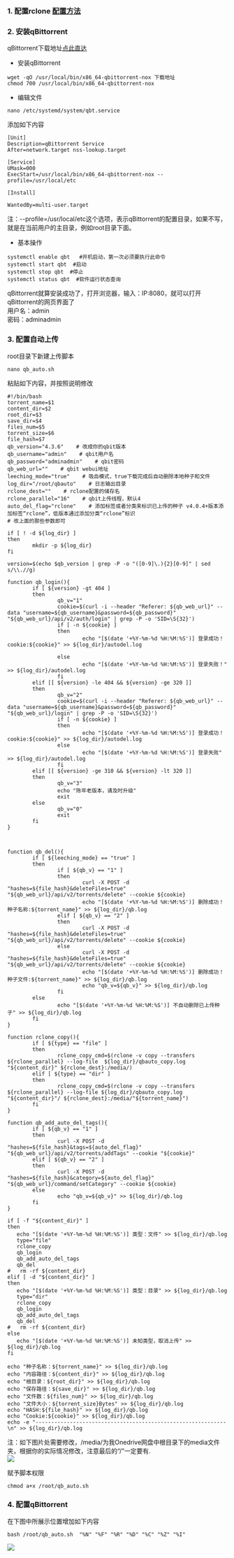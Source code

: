 ### 1. 配置rclone [配置方法](https://github.com/twtmactt/test/blob/master/rclone%20%E9%85%8D%E7%BD%AE%E6%96%B9%E6%B3%95.md)  

### 2. 安装qBittorrent  
qBittorrent下载地址[点此直达](https://github.com/userdocs/qbittorrent-nox-static/releases)  
- 安装qBittorrent
```
wget -qO /usr/local/bin/x86_64-qbittorrent-nox 下载地址  
chmod 700 /usr/local/bin/x86_64-qbittorrent-nox
```  

- 编辑文件  
```
nano /etc/systemd/system/qbt.service
```  
添加如下内容  
```
[Unit]
Description=qBittorrent Service
After=network.target nss-lookup.target

[Service]
UMask=000
ExecStart=/usr/local/bin/x86_64-qbittorrent-nox --profile=/usr/local/etc

[Install]

WantedBy=multi-user.target
```  
注：--profile=/usr/local/etc这个选项，表示qBittorrent的配置目录，如果不写，就是在当前用户的主目录，例如root目录下面。  

- 基本操作  
```
systemctl enable qbt   #开机启动，第一次必须要执行此命令
systemctl start qbt  #启动
systemctl stop qbt  #停止
systemctl status qbt  #软件运行状态查询 
```  

qBittorrent就算安装成功了，打开浏览器，输入：IP:8080，就可以打开qBittorrent的网页界面了  
用户名：admin  
密码：adminadmin  

### 3. 配置自动上传  
root目录下新建上传脚本  
```
nano qb_auto.sh  
```
粘贴如下内容，并按照说明修改  
```
#!/bin/bash
torrent_name=$1
content_dir=$2
root_dir=$3
save_dir=$4
files_num=$5
torrent_size=$6
file_hash=$7
qb_version="4.3.6"    # 改成你的qbit版本
qb_username="admin"    # qbit用户名
qb_password="adminadmin"    # qbit密码
qb_web_url=""    # qbit webui地址
leeching_mode="true"    # 吸血模式，true下载完成后自动删除本地种子和文件
log_dir="/root/qbauto"    # 日志输出目录
rclone_dest=""    # rclone配置的储存名
rclone_parallel="16"    # qbit上传线程，默认4
auto_del_flag="rclone"    # 添加标签或者分类来标识已上传的种子 v4.0.4+版本添加标签“rclone”，低版本通过添加分类“rclone”标识
# 改上面的那些参数即可
 
if [ ! -d ${log_dir} ]
then
        mkdir -p ${log_dir}
fi
 
version=$(echo $qb_version | grep -P -o "([0-9]\.){2}[0-9]" | sed s/\\.//g)
 
function qb_login(){
        if [ ${version} -gt 404 ]
        then
                qb_v="1"
                cookie=$(curl -i --header "Referer: ${qb_web_url}" --data "username=${qb_username}&password=${qb_password}" "${qb_web_url}/api/v2/auth/login" | grep -P -o 'SID=\S{32}')
                if [ -n ${cookie} ]
                then
                        echo "[$(date '+%Y-%m-%d %H:%M:%S')] 登录成功！cookie:${cookie}" >> ${log_dir}/autodel.log
 
                else
                        echo "[$(date '+%Y-%m-%d %H:%M:%S')] 登录失败！" >> ${log_dir}/autodel.log
                fi
        elif [[ ${version} -le 404 && ${version} -ge 320 ]]
        then
                qb_v="2"
                cookie=$(curl -i --header "Referer: ${qb_web_url}" --data "username=${qb_username}&password=${qb_password}" "${qb_web_url}/login" | grep -P -o 'SID=\S{32}')
                if [ -n ${cookie} ]
                then
                        echo "[$(date '+%Y-%m-%d %H:%M:%S')] 登录成功！cookie:${cookie}" >> ${log_dir}/autodel.log
                else
                        echo "[$(date '+%Y-%m-%d %H:%M:%S')] 登录失败" >> ${log_dir}/autodel.log
                fi
        elif [[ ${version} -ge 310 && ${version} -lt 320 ]]
        then
                qb_v="3"
                echo "陈年老版本，请及时升级"
                exit
        else
                qb_v="0"
                exit
        fi
}
 
 
 
function qb_del(){
        if [ ${leeching_mode} == "true" ]
        then
                if [ ${qb_v} == "1" ]
                then
                        curl -X POST -d "hashes=${file_hash}&deleteFiles=true" "${qb_web_url}/api/v2/torrents/delete" --cookie ${cookie}
                        echo "[$(date '+%Y-%m-%d %H:%M:%S')] 删除成功！种子名称:${torrent_name}" >> ${log_dir}/qb.log
                elif [ ${qb_v} == "2" ]
                then
                        curl -X POST -d "hashes=${file_hash}&deleteFiles=true" "${qb_web_url}/api/v2/torrents/delete" --cookie ${cookie}
                else
                        curl -X POST -d "hashes=${file_hash}&deleteFiles=true" "${qb_web_url}/api/v2/torrents/delete" --cookie ${cookie}
                        echo "[$(date '+%Y-%m-%d %H:%M:%S')] 删除成功！种子文件:${torrent_name}" >> ${log_dir}/qb.log
                        echo "qb_v=${qb_v}" >> ${log_dir}/qb.log
                fi
        else
                echo "[$(date '+%Y-%m-%d %H:%M:%S')] 不自动删除已上传种子" >> ${log_dir}/qb.log
        fi
}
 
function rclone_copy(){
        if [ ${type} == "file" ]
        then
                rclone_copy_cmd=$(rclone -v copy --transfers ${rclone_parallel} --log-file  ${log_dir}/qbauto_copy.log "${content_dir}" ${rclone_dest}:/media/)
        elif [ ${type} == "dir" ]
        then
                rclone_copy_cmd=$(rclone -v copy --transfers ${rclone_parallel} --log-file ${log_dir}/qbauto_copy.log "${content_dir}"/ ${rclone_dest}:/media/"${torrent_name}")
        fi
}
 
function qb_add_auto_del_tags(){
        if [ ${qb_v} == "1" ]
        then
                curl -X POST -d "hashes=${file_hash}&tags=${auto_del_flag}" "${qb_web_url}/api/v2/torrents/addTags" --cookie "${cookie}"
        elif [ ${qb_v} == "2" ]
        then
                curl -X POST -d "hashes=${file_hash}&category=${auto_del_flag}" "${qb_web_url}/command/setCategory" --cookie ${cookie}
        else
                echo "qb_v=${qb_v}" >> ${log_dir}/qb.log
        fi
}
 
if [ -f "${content_dir}" ]
then
   echo "[$(date '+%Y-%m-%d %H:%M:%S')] 类型：文件" >> ${log_dir}/qb.log
   type="file"
   rclone_copy
   qb_login
   qb_add_auto_del_tags
   qb_del
#   rm -rf ${content_dir}
elif [ -d "${content_dir}" ]
then 
   echo "[$(date '+%Y-%m-%d %H:%M:%S')] 类型：目录" >> ${log_dir}/qb.log
   type="dir"
   rclone_copy
   qb_login
   qb_add_auto_del_tags
   qb_del
#   rm -rf ${content_dir}
else
   echo "[$(date '+%Y-%m-%d %H:%M:%S')] 未知类型，取消上传" >> ${log_dir}/qb.log
fi
 
echo "种子名称：${torrent_name}" >> ${log_dir}/qb.log
echo "内容路径：${content_dir}" >> ${log_dir}/qb.log
echo "根目录：${root_dir}" >> ${log_dir}/qb.log
echo "保存路径：${save_dir}" >> ${log_dir}/qb.log
echo "文件数：${files_num}" >> ${log_dir}/qb.log
echo "文件大小：${torrent_size}Bytes" >> ${log_dir}/qb.log
echo "HASH:${file_hash}" >> ${log_dir}/qb.log
echo "Cookie:${cookie}" >> ${log_dir}/qb.log
echo -e "-------------------------------------------------------------\n" >> ${log_dir}/qb.log
```  
注：如下图片处需要修改，/media/为我Onedrive网盘中根目录下的media文件夹，根据你的实际情况修改，注意最后的“/”一定要有.  
![](https://photoself.eu.org/images/2023/03/23/image.png)  

赋予脚本权限  
```
chmod a+x /root/qb_auto.sh
```  

### 4. 配置qBittorrent  
在下图中所展示位置增加如下内容  
```
bash /root/qb_auto.sh  "%N" "%F" "%R" "%D" "%C" "%Z" "%I"
```  
![](https://fb.334015.xyz/api/preview/big/%E6%95%99%E7%A8%8B%E7%94%A8%E5%9B%BE%E7%89%87/image7ac021819fb21569.png?auth=eyJhbGciOiJIUzI1NiIsInR5cCI6IkpXVCJ9.eyJ1c2VyIjp7ImlkIjoxLCJsb2NhbGUiOiJlbiIsInZpZXdNb2RlIjoibW9zYWljIGdhbGxlcnkiLCJzaW5nbGVDbGljayI6ZmFsc2UsInBlcm0iOnsiYWRtaW4iOnRydWUsImV4ZWN1dGUiOnRydWUsImNyZWF0ZSI6dHJ1ZSwicmVuYW1lIjp0cnVlLCJtb2RpZnkiOnRydWUsImRlbGV0ZSI6dHJ1ZSwic2hhcmUiOnRydWUsImRvd25sb2FkIjp0cnVlfSwiY29tbWFuZHMiOltdLCJsb2NrUGFzc3dvcmQiOmZhbHNlLCJoaWRlRG90ZmlsZXMiOnRydWUsImRhdGVGb3JtYXQiOmZhbHNlfSwiaXNzIjoiRmlsZSBCcm93c2VyIiwiZXhwIjoxNzM4NTA5NTUxLCJpYXQiOjE3Mzg1MDIzNTF9.-H_Wzu3lhjPT43yVYxQfMLmgYZK0-bgffndNU84wJIM&inline=true&key=1738502021649)
